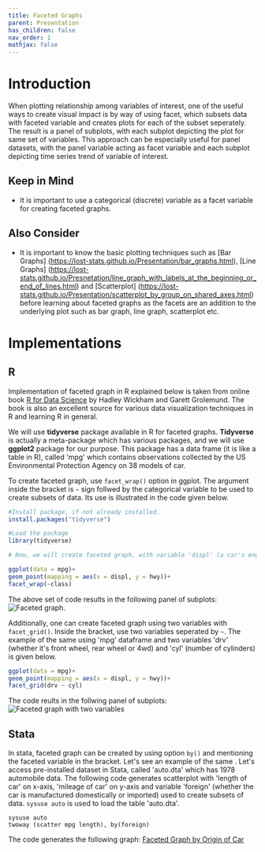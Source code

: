 ```yaml
---
title: Faceted Graphs
parent: Presentation
has_children: false
nav_order: 1
mathjax: false
---
```


# Introduction

When plotting relationship among variables of interest, one of the useful ways to create visual impact is by way of using facet, which subsets data with faceted variable and creates plots for each of the subset seperately. The result is a panel of subplots, with each subplot depicting the plot for same set of variables. This approach can be especially useful for panel datasets, with the panel variable acting as facet variable and each subplot depicting time series trend of variable of interest.

## Keep in Mind

- It is important to use a categorical (discrete) variable as a facet variable for creating faceted graphs. 


## Also Consider

- It is important to know the basic plotting techniques such as [Bar Graphs] (https://lost-stats.github.io/Presentation/bar_graphs.html), [Line Graphs] (https://lost-stats.github.io/Presnetation/line_graph_with_labels_at_the_beginning_or_end_of_lines.html) and [Scatterplot] (https://lost-stats.github.io/Presentation/scatterplot_by_group_on_shared_axes.html) before learning about faceted graphs as the facets are an addition to the underlying plot such as bar graph, line graph, scatterplot etc.


# Implementations

## R

Implementation of faceted graph in R explained below is taken from online book [R for Data Science](https://r4ds.had.co.nz/data-visualisation.html#facets) by Hadley Wickham and Garett Grolemund. The book is also an excellent source for various data visualization techniques in R and learning R in general.

We will use **tidyverse** package available in R for faceted graphs. **Tidyverse** is actually a meta-package which has various packages, and we will use **ggplot2** package for our purpose. This package has a data frame (it is like a table in R), called 'mpg' which contains observations collected by the US Environmental Protection Agency on 38 models of car.

To create faceted graph, use `facet_wrap()` option in ggplot. The argument inside the bracket is `~` sign follwed by the categorical variable to be used to create subsets of data. Its use is illustrated in the code given below.

```R
#Install package, if not already installed.
install.packages("tidyverse")

#Load the package
library(tidyverse)

# Now, we will create faceted graph, with variable 'displ' (a car's engine size) on  # x-axis and variable 'hwy (car's fuel efficiency on highway) on y-axis. We will use # `facet_wrap(~class)` option to created faceted graph. The variable 'class' denotes # type of car. We use 'geom_point()` to create a scatterplot.

ggplot(data = mpg)+
geom_point(mapping = aes(x = displ, y = hwy))+
facet_wrap(~class)
```
The above set of code results in the following panel of subplots:
![Faceted graph](https://github.com/LOST-STATS/LOST-STATS.github.io/raw/master/Presentation/Images/Faceted_Graphs/faceted_graph_class.png).

Additionally, one can create faceted graph using two variables with `facet_grid()`. Inside the bracket, use two variables seperated by `~`. The example of the same using 'mpg' dataframe and two variables 'drv' (whether it's front wheel, rear wheel or 4wd) and 'cyl' (number of cylinders) is given below.

```R
ggplot(data = mpg)+
geom_point(mapping = aes(x = displ, y = hwy))+
facet_grid(drv ~ cyl)
```
The code reults in the follwing panel of subplots:
![Faceted graph with two variables](https://github.com/LOST-STATS/LOST-STATS.github.io/raw/master/Presentation/Images/Faceted_Graphs/faceted_graph_two_variables.png)


## Stata

In stata, faceted graph can be created by using option `by()` and mentioning the faceted variable in the bracket. Let's see an example of the same . Let's access pre-installed dataset in Stata, called 'auto.dta' which has 1978 automobile data. The following code generates scatterplot with 'length of car' on x-axis, 'mileage of car' on y-axis and variable 'foreign' (whether the car is manufactured domestically or imported) used to create subsets of data. `sysuse auto` is used to load the table 'auto.dta'.

```
sysuse auto
twoway (scatter mpg length), by(foreign)
```

The code generates the following graph:
[Faceted Graph by Origin of Car](https://github.com/LOST-STATS/LOST-STATS.github.io/raw/master/Presentation/Images/Faceted_Graphs/stata_faceted_graph.png)